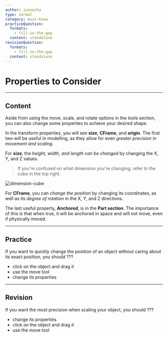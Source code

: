 ```yaml
---
author: junoocha
type: normal
category: must-know
practiceQuestion:
  formats:
    - fill-in-the-gap
  context: standalone
revisionQuestion:
  formats:
    - fill-in-the-gap
  context: standalone
---
```


# Properties to Consider

---

## Content

Aside from using the move, scale, and rotate options in the tools section, you can also change some properties to achieve your desired shape. 

In the transform properties, you will see **size**, **CFrame**, and **origin**. The first two will be useful in modelling, as they allow for even *greater precision in movement and scaling*. 

For **size**, the *height, width, and length can be changed* by changing the X, Y, and Z values. 

> If you're confused on what dimension you're changing, refer to the cube in the top right.

![dimension-cube](https://img.enkipro.com/c7172b7ad986932ab0b6493ef59b1cfc.png)

For **CFrame**, you can *change the position* by changing its coordinates, as well as its *degree of rotation* in the X, Y, and Z directions.

The last useful property, **Anchored**, is in the **Part section**. The importance of this is that when true, it will be anchored in space and will not move, even if physically moved.

---

## Practice

If you want to quickly change the position of an object without caring about its exact position, you should ???

- click on the object and drag it
- use the move tool
- change its properties

---

## Revision

If you want the most precision when scaling your object, you should ???

- change its properties
- click on the object and drag it
- use the move tool


